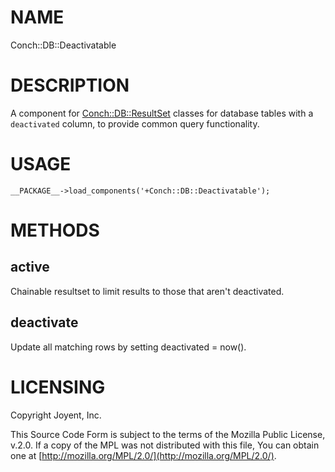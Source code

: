 # NAME

Conch::DB::Deactivatable

# DESCRIPTION

A component for [Conch::DB::ResultSet](https://joyent.github.io/conch/modules/Conch::DB::ResultSet) classes for database tables with a `deactivated`
column, to provide common query functionality.

# USAGE

```
__PACKAGE__->load_components('+Conch::DB::Deactivatable');
```

# METHODS

## active

Chainable resultset to limit results to those that aren't deactivated.

## deactivate

Update all matching rows by setting deactivated = now().

# LICENSING

Copyright Joyent, Inc.

This Source Code Form is subject to the terms of the Mozilla Public License,
v.2.0. If a copy of the MPL was not distributed with this file, You can obtain
one at [http://mozilla.org/MPL/2.0/](http://mozilla.org/MPL/2.0/).
